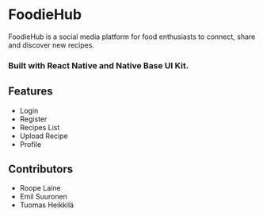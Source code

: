 # FoodieHub
FoodieHub is a social media platform for food enthusiasts to connect, share and discover new recipes.

### Built with React Native and Native Base UI Kit.

## Features
- Login
- Register
- Recipes List
- Upload Recipe
- Profile

## Contributors
- Roope Laine
- Emil Suuronen
- Tuomas Heikkilä
